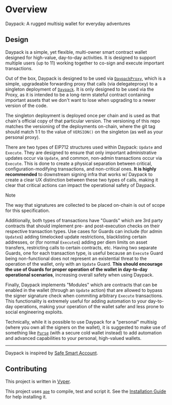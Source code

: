 # Overview

Daypack: A rugged multisig wallet for everyday adventures

## Design

Daypack is a simple, yet flexible, multi-owner smart contract wallet designed for high-value, day-to-day activities.
It is designed to support multiple users (up to 11) working together to co-sign and execute important transactions.

Out of the box, Daypack is designed to be used via [`DaypackProxy`](./contracts/DaypackProxy),
which is a simple, upgradeable forwarding proxy that calls (via delegateproxy)
to a singleton deployment of [`Daypack`](./contracts/Daypack).
It is only designed to be used via the Proxy, as it is intended to be a long-term stateful contract containing important assets
that we don't want to lose when upgrading to a newer version of the code.

The singleton deployment is deployed once per chain and is used as that chain's official copy of that particular version.
The versioning of this repo matches the versioning of the deployments on-chain, where the git tag should match 1:1 to
the value of `VERSION()` on the singleton (as well as your personal proxy).

There are two types of EIP712 structures used within Daypack: `Update` and `Execute`.
They are designed to ensure that only important administrative updates occur via `Update`,
and common, non-admin transactions occur via `Execute`.
This is done to create a physical separation between critical, configuration-modifying transactions, and non-critical ones.
**It is highly recommended** to downstream signing infra that works w/ Daypack to create a clear UX distinction between
these two types of calls, making it clear that critical actions can impact the operational safety of Daypack.

> [!NOTE]
> The way that signatures are collected to be placed on-chain is out of scope for this specification.

Additionally, both types of transactions have "Guards" which are 3rd party contracts that should implement pre- and post-execution
checks on their respective transaction types.
Use cases for Guards can include (for admin `Update`s) adding timelocked update restrictions, blacklisting certain addresses,
or (for normal `Execute`s) adding per diem limits on asset transfers, restricting calls to certain contracts, etc.
Having two separate Guards, one for each transaction type, is useful because an `Execute` Guard being non-functional does
not represent an existential threat to the operation of the wallet, only with an `Update` Guard.
**This should encourage the use of Guards for proper operation of the wallet in day-to-day operational scenarios**,
increasing overall safety when using Daypack.

Finally, Daypack implements "Modules" which are contracts that can be enabled in the wallet (through an `Update` action)
that are allowed to bypass the signer signature check when commiting arbitrary `Execute` transactions.
This functionality is extremely useful for adding automation to your day-to-day operations, making your operation of the
wallet safer and less prone to social engineering exploits.

Technically, while it is possible to use Daypack for a "personal" multisig (where you own all the signers on the wallet),
it is suggested to make use of something like [`Purse`](https://github.com/fubuloubu/Purse) (with a secure cold wallet instead)
to add automation and advanced capabilities to your personal, high-valued wallets.

---

Daypack is inspired by [Safe Smart Account](https://github.com/safe-global/safe-smart-account).

## Contributing

This project is written in [Vyper](https://docs.vyperlang.org/en/stable).

This project uses [`ape`](https://apeworx.io/framework) to compile, test and script it.
See the [Installation Guide](https://docs.apeworx.io/ape/latest/userguides/quickstart#installation) for help installing it.
